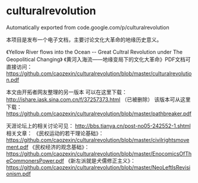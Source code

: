 # culturalrevolution
Automatically exported from code.google.com/p/culturalrevolution

本项目是发布一个电子文档，主要讨论文化大革命的地缘历史意义。

《Yellow River flows into the Ocean -- Great Cultral Revolution under The Geopolitical Changing》
《黄河入海流——地缘变局下的文化大革命》PDF文档可直接访问：
https://github.com/caozexin/culturalrevolution/blob/master/culturalrevolution.pdf


本文由开拓者网友整理的另一版本
可以在这里下载： http://ishare.iask.sina.com.cn/f/37257373.html （已被删除）
该版本可从这里下载： https://github.com/caozexin/culturalrevolution/blob/master/pathbreaker.pdf

天涯论坛上的相关讨论可见： http://bbs.tianya.cn/post-no05-242552-1.shtml
相关文章：
《民权运动的若干理论基础》： https://github.com/caozexin/culturalrevolution/blob/master/civilrightsmovement.pdf
《民权经济的观念基础》： https://github.com/caozexin/culturalrevolution/blob/master/EnocomicsOfTheCommonersPower.pdf
《新左派就是犬儒修正主义》： https://github.com/caozexin/culturalrevolution/blob/master/NeoLeftIsRevisionism.pdf
